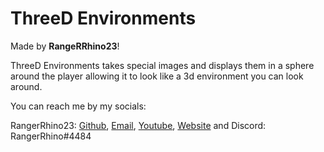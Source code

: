 # ThreeD Environments

Made by **RangeRRhino23**!

ThreeD Environments takes special images and displays them in a sphere around the player allowing it to look like a 3d environment you can look around.

You can reach me by my socials:

RangerRhino23: <a href="https://github.com/RangerRhino23" target="_blank">Github</a>, <a href="mailto:rangerrhino23@outlook.com" target="_blank">Email</a>, <a href="https://youtube.com/@RangerRhino23" target="_blank">Youtube</a>, <a href="https://RangerRhino23.ddns.net" target="_blank">Website</a> and Discord: RangerRhino#4484